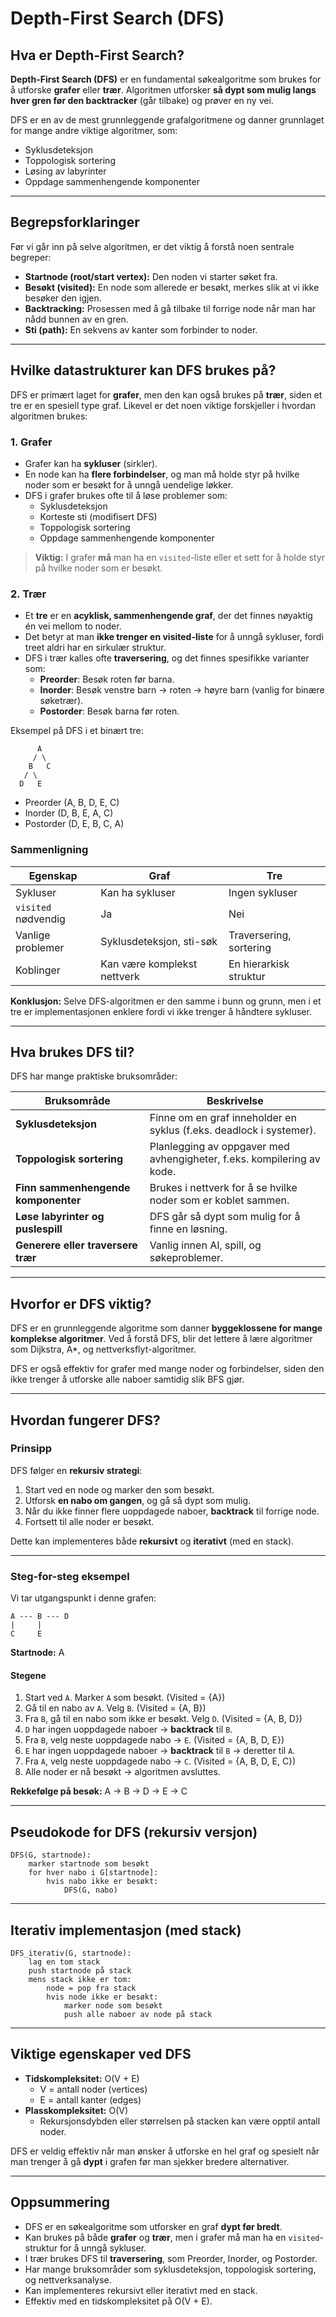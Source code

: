 
# Depth-First Search (DFS)

## Hva er Depth-First Search?

**Depth-First Search (DFS)** er en fundamental søkealgoritme som brukes for å utforske **grafer** eller **trær**.
Algoritmen utforsker **så dypt som mulig langs hver gren før den backtracker** (går tilbake) og prøver en ny vei.

DFS er en av de mest grunnleggende grafalgoritmene og danner grunnlaget for mange andre viktige algoritmer, som:

- Syklusdeteksjon
- Toppologisk sortering
- Løsing av labyrinter
- Oppdage sammenhengende komponenter

---

## Begrepsforklaringer

Før vi går inn på selve algoritmen, er det viktig å forstå noen sentrale begreper:

- **Startnode (root/start vertex):** Den noden vi starter søket fra.
- **Besøkt (visited):** En node som allerede er besøkt, merkes slik at vi ikke besøker den igjen.
- **Backtracking:** Prosessen med å gå tilbake til forrige node når man har nådd bunnen av en gren.
- **Sti (path):** En sekvens av kanter som forbinder to noder.

---
<div style="page-break-after:always;"></div>

## Hvilke datastrukturer kan DFS brukes på?

DFS er primært laget for **grafer**, men den kan også brukes på **trær**, siden et tre er en spesiell type graf.
Likevel er det noen viktige forskjeller i hvordan algoritmen brukes:

### 1. Grafer

- Grafer kan ha **sykluser** (sirkler).
- En node kan ha **flere forbindelser**, og man må holde styr på hvilke noder som er besøkt for å unngå uendelige løkker.
- DFS i grafer brukes ofte til å løse problemer som:
  - Syklusdeteksjon
  - Korteste sti (modifisert DFS)
  - Toppologisk sortering
  - Oppdage sammenhengende komponenter

> **Viktig:** I grafer **må** man ha en `visited`-liste eller et sett for å holde styr på hvilke noder som er besøkt.

<div style="page-break-after:always;"></div>

### 2. Trær

- Et **tre** er en **acyklisk, sammenhengende graf**, der det finnes nøyaktig én vei mellom to noder.
- Det betyr at man **ikke trenger en visited-liste** for å unngå sykluser, fordi treet aldri har en sirkulær struktur.
- DFS i trær kalles ofte **traversering**, og det finnes spesifikke varianter som:
  - **Preorder**: Besøk roten før barna.
  - **Inorder**: Besøk venstre barn → roten → høyre barn (vanlig for binære søketrær).
  - **Postorder**: Besøk barna før roten.

Eksempel på DFS i et binært tre:

```
      A
     / \
    B   C
   / \
  D   E
```

- Preorder (A, B, D, E, C)
- Inorder (D, B, E, A, C)
- Postorder (D, E, B, C, A)

### Sammenligning

| Egenskap        | Graf                      | Tre                         |
|-----------------|--------------------------|----------------------------|
| Sykluser        | Kan ha sykluser           | Ingen sykluser              |
| `visited` nødvendig | Ja                       | Nei                         |
| Vanlige problemer | Syklusdeteksjon, sti-søk | Traversering, sortering     |
| Koblinger       | Kan være komplekst nettverk | En hierarkisk struktur       |

**Konklusjon:** Selve DFS-algoritmen er den samme i bunn og grunn, men i et tre er implementasjonen enklere fordi vi ikke trenger å håndtere sykluser.

---
<div style="page-break-after:always;"></div>

## Hva brukes DFS til?

DFS har mange praktiske bruksområder:

| Bruksområde | Beskrivelse |
|-------------|-------------|
| **Syklusdeteksjon** | Finne om en graf inneholder en syklus (f.eks. deadlock i systemer). |
| **Toppologisk sortering** | Planlegging av oppgaver med avhengigheter, f.eks. kompilering av kode. |
| **Finn sammenhengende komponenter** | Brukes i nettverk for å se hvilke noder som er koblet sammen. |
| **Løse labyrinter og puslespill** | DFS går så dypt som mulig for å finne en løsning. |
| **Generere eller traversere trær** | Vanlig innen AI, spill, og søkeproblemer. |

---

## Hvorfor er DFS viktig?

DFS er en grunnleggende algoritme som danner **byggeklossene for mange komplekse algoritmer**.
Ved å forstå DFS, blir det lettere å lære algoritmer som Dijkstra, A*, og nettverksflyt-algoritmer.

DFS er også effektiv for grafer med mange noder og forbindelser, siden den ikke trenger å utforske alle naboer samtidig slik BFS gjør.

---

## Hvordan fungerer DFS?

### Prinsipp

DFS følger en **rekursiv strategi**:

1. Start ved en node og marker den som besøkt.
2. Utforsk **en nabo om gangen**, og gå så dypt som mulig.
3. Når du ikke finner flere uoppdagede naboer, **backtrack** til forrige node.
4. Fortsett til alle noder er besøkt.

Dette kan implementeres både **rekursivt** og **iterativt** (med en stack).

---
<div style="page-break-after:always;"></div>

### Steg-for-steg eksempel

Vi tar utgangspunkt i denne grafen:

```
A --- B --- D
|     |
C     E
```

**Startnode:** A

#### Stegene

1. Start ved `A`. Marker `A` som besøkt. (Visited = {A})
2. Gå til en nabo av `A`. Velg `B`. (Visited = {A, B})
3. Fra `B`, gå til en nabo som ikke er besøkt. Velg `D`. (Visited = {A, B, D})
4. `D` har ingen uoppdagede naboer → **backtrack** til `B`.
5. Fra `B`, velg neste uoppdagede nabo → `E`. (Visited = {A, B, D, E})
6. `E` har ingen uoppdagede naboer → **backtrack** til `B` → deretter til `A`.
7. Fra `A`, velg neste uoppdagede nabo → `C`. (Visited = {A, B, D, E, C})
8. Alle noder er nå besøkt → algoritmen avsluttes.

**Rekkefølge på besøk:** A → B → D → E → C

---

## Pseudokode for DFS (rekursiv versjon)

```
DFS(G, startnode):
    marker startnode som besøkt
    for hver nabo i G[startnode]:
        hvis nabo ikke er besøkt:
            DFS(G, nabo)
```

---

## Iterativ implementasjon (med stack)

```
DFS_iterativ(G, startnode):
    lag en tom stack
    push startnode på stack
    mens stack ikke er tom:
        node = pop fra stack
        hvis node ikke er besøkt:
            marker node som besøkt
            push alle naboer av node på stack
```

---

## Viktige egenskaper ved DFS

- **Tidskompleksitet:** O(V + E)
  - V = antall noder (vertices)
  - E = antall kanter (edges)
- **Plasskompleksitet:** O(V)
  - Rekursjonsdybden eller størrelsen på stacken kan være opptil antall noder.

DFS er veldig effektiv når man ønsker å utforske en hel graf og spesielt når man trenger å gå **dypt** i grafen før man sjekker bredere alternativer.

---

## Oppsummering

- DFS er en søkealgoritme som utforsker en graf **dypt før bredt**.
- Kan brukes på både **grafer** og **trær**, men i grafer må man ha en `visited`-struktur for å unngå sykluser.
- I trær brukes DFS til **traversering**, som Preorder, Inorder, og Postorder.
- Har mange bruksområder som syklusdeteksjon, toppologisk sortering, og nettverksanalyse.
- Kan implementeres rekursivt eller iterativt med en stack.
- Effektiv med en tidskompleksitet på O(V + E).
